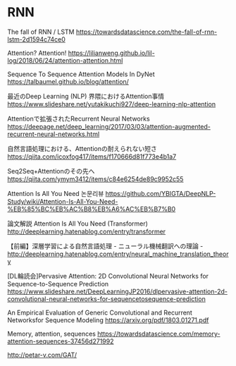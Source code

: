 # RNN
The fall of RNN / LSTM
https://towardsdatascience.com/the-fall-of-rnn-lstm-2d1594c74ce0

Attention? Attention!
https://lilianweng.github.io/lil-log/2018/06/24/attention-attention.html

Sequence To Sequence Attention Models In DyNet
https://talbaumel.github.io/blog/attention/

最近のDeep Learning (NLP) 界隈におけるAttention事情
https://www.slideshare.net/yutakikuchi927/deep-learning-nlp-attention

Attentionで拡張されたRecurrent Neural Networks
https://deepage.net/deep_learning/2017/03/03/attention-augmented-recurrent-neural-networks.html

自然言語処理における、Attentionの耐えられない短さ
https://qiita.com/icoxfog417/items/f170666d81f773e4b1a7


Seq2Seq+Attentionのその先へ
https://qiita.com/ymym3412/items/c84e6254de89c9952c55

Attention Is All You Need 논문리뷰
https://github.com/YBIGTA/DeepNLP-Study/wiki/Attention-Is-All-You-Need-%EB%85%BC%EB%AC%B8%EB%A6%AC%EB%B7%B0

論文解説 Attention Is All You Need (Transformer)
http://deeplearning.hatenablog.com/entry/transformer

【前編】深層学習による自然言語処理 - ニューラル機械翻訳への理論 -
http://deeplearning.hatenablog.com/entry/neural_machine_translation_theory

[DL輪読会]Pervasive Attention: 2D Convolutional Neural Networks for Sequence-to-Sequence Prediction
https://www.slideshare.net/DeepLearningJP2016/dlpervasive-attention-2d-convolutional-neural-networks-for-sequencetosequence-prediction

An Empirical Evaluation of Generic Convolutional and Recurrent Networksfor Sequence Modeling
https://arxiv.org/pdf/1803.01271.pdf

Memory, attention, sequences
https://towardsdatascience.com/memory-attention-sequences-37456d271992

http://petar-v.com/GAT/
